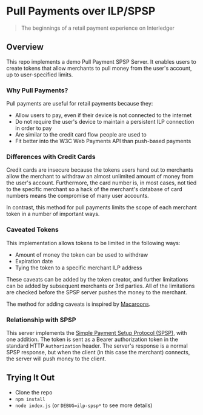 # Pull Payments over ILP/SPSP
> The beginnings of a retail payment experience on Interledger

## Overview

This repo implements a demo Pull Payment SPSP Server. It enables users to create tokens that allow merchants to pull money from the user's account, up to user-specified limits.

### Why Pull Payments?

Pull payments are useful for retail payments because they:
- Allow users to pay, even if their device is not connected to the internet
- Do not require the user's device to maintain a persistent ILP connection in order to pay
- Are similar to the credit card flow people are used to
- Fit better into the W3C Web Payments API than push-based payments

### Differences with Credit Cards

Credit cards are insecure because the tokens users hand out to merchants allow the merchant to withdraw an almost unlimited amount of money from the user's account. Furthermore, the card number is, in most cases, not tied to the specific merchant so a hack of the merchant's database of card numbers means the compromise of many user accounts.

In contrast, this method for pull payments limits the scope of each merchant token in a number of important ways.

### Caveated Tokens

This implementation allows tokens to be limited in the following ways:
- Amount of money the token can be used to withdraw
- Expiration date
- Tying the token to a specific merchant ILP address

These caveats can be added by the token creator, and further limitations can be added by subsequent merchants or 3rd parties. All of the limitations are checked before the SPSP server pushes the money to the merchant.

The method for adding caveats is inspired by [Macaroons](https://ai.google/research/pubs/pub41892).

### Relationship with SPSP

This server implements the [Simple Payment Setup Protocol (SPSP)](https://github.com/interledger/rfcs/blob/master/0009-simple-payment-setup-protocol/0009-simple-payment-setup-protocol.md), with one addition. The token is sent as a Bearer authorization token in the standard HTTP `Authorization` header. The server's response is a normal SPSP response, but when the client (in this case the merchant) connects, the server will push money to the client.

## Trying It Out

- Clone the repo
- `npm install`
- `node index.js` (or `DEBUG=ilp-spsp*` to see more details)

